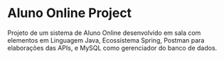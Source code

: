 # Aluno Online Project
Projeto de um sistema de Aluno Online desenvolvido em sala com elementos em Linguagem Java, Ecossistema Spring, Postman para elaborações das APIs, e MySQL como gerenciador do banco de dados.
